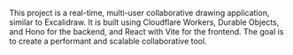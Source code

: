 This project is a real-time, multi-user collaborative drawing application, similar to Excalidraw. It is built using Cloudflare Workers, Durable Objects, and Hono for the backend, and React with Vite for the frontend. The goal is to create a performant and scalable collaborative tool.